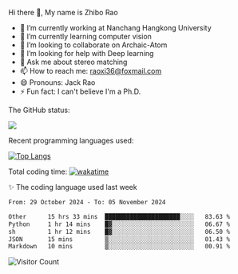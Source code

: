 Hi there 👋, My name is Zhibo Rao
- 🔭 I’m currently working at Nanchang Hangkong University
- 🌱 I’m currently learning computer vision
- 👯 I’m looking to collaborate on Archaic-Atom
- 🤔 I’m looking for help with Deep learning
- 💬 Ask me about stereo matching
- 📫 How to reach me: raoxi36@foxmail.com
- 😄 Pronouns: Jack Rao
- ⚡ Fun fact: I can't believe I'm a Ph.D.

The GitHub status:

![](https://github-readme-stats.vercel.app/api?username=ZhiboRao)

Recent programming languages used:

[![Top Langs](https://github-readme-stats.vercel.app/api/top-langs/?username=ZhiboRao&layout=compact)](https://github.com/anuraghazra/github-readme-stats)

Total coding time: [![wakatime](https://wakatime.com/badge/user/51ec5ec7-4742-4243-9eea-732ade32c0b7.svg)](https://wakatime.com/@51ec5ec7-4742-4243-9eea-732ade32c0b7)

✨ The coding language used last week 
<!--START_SECTION:waka-->

```txt
From: 29 October 2024 - To: 05 November 2024

Other      15 hrs 33 mins  █████████████████████░░░░   83.63 %
Python     1 hr 14 mins    █▓░░░░░░░░░░░░░░░░░░░░░░░   06.67 %
sh         1 hr 12 mins    █▓░░░░░░░░░░░░░░░░░░░░░░░   06.50 %
JSON       15 mins         ▒░░░░░░░░░░░░░░░░░░░░░░░░   01.43 %
Markdown   10 mins         ▒░░░░░░░░░░░░░░░░░░░░░░░░   00.91 %
```

<!--END_SECTION:waka-->

![Visitor Count](https://profile-counter.glitch.me/Raohaocheng/count.svg)
